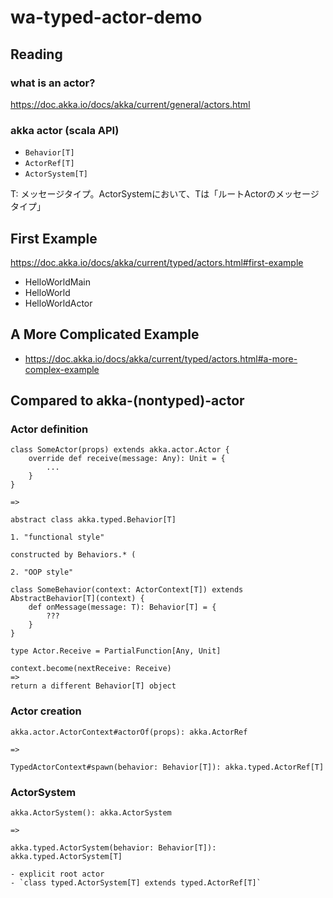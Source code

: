 # wa-typed-actor-demo

## Reading

### what is an actor?

https://doc.akka.io/docs/akka/current/general/actors.html

### akka actor (scala API)

- `Behavior[T]`
- `ActorRef[T]`
- `ActorSystem[T]`

T: メッセージタイプ。ActorSystemにおいて、Tは「ルートActorのメッセージタイプ」

## First Example

https://doc.akka.io/docs/akka/current/typed/actors.html#first-example

- HelloWorldMain
- HelloWorld
- HelloWorldActor

## A More Complicated Example

- https://doc.akka.io/docs/akka/current/typed/actors.html#a-more-complex-example

## Compared to akka-(nontyped)-actor

### Actor definition

```
class SomeActor(props) extends akka.actor.Actor {
    override def receive(message: Any): Unit = {
        ...
    }
}

=>

abstract class akka.typed.Behavior[T]

1. "functional style"

constructed by Behaviors.* (

2. "OOP style"

class SomeBehavior(context: ActorContext[T]) extends AbstractBehavior[T](context) {
    def onMessage(message: T): Behavior[T] = {
        ???
    }
}
```

```
type Actor.Receive = PartialFunction[Any, Unit]

context.become(nextReceive: Receive)
=>
return a different Behavior[T] object
```

### Actor creation

```
akka.actor.ActorContext#actorOf(props): akka.ActorRef

=>

TypedActorContext#spawn(behavior: Behavior[T]): akka.typed.ActorRef[T]
```

### ActorSystem

```
akka.ActorSystem(): akka.ActorSystem

=>

akka.typed.ActorSystem(behavior: Behavior[T]): akka.typed.ActorSystem[T]

- explicit root actor
- `class typed.ActorSystem[T] extends typed.ActorRef[T]`
```
